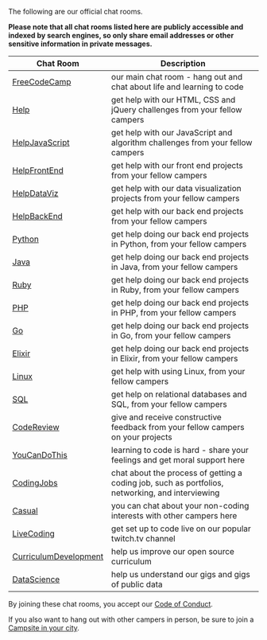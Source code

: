 The following are our official chat rooms.    

**Please note that all chat rooms listed here are publicly accessible and indexed by search engines, so only share email addresses or other sensitive information in private messages.**    

| Chat Room | Description |    
| --- | --- |    
| [FreeCodeCamp](https://gitter.im/freecodecamp/FreeCodeCamp) | our main chat room - hang out and chat about life and learning to code |    
| [Help](https://gitter.im/freecodecamp/Help) | get help with our HTML, CSS and jQuery challenges from your fellow campers |   
| [HelpJavaScript](https://gitter.im/freecodecamp/HelpJavaScript) | get help with our JavaScript and algorithm challenges from your fellow campers |    
| [HelpFrontEnd](https://gitter.im/freecodecamp/HelpFrontEnd) | get help with our front end projects from your fellow campers |    
| [HelpDataViz](https://gitter.im/freecodecamp/HelpDataViz) | get help with our data visualization projects from your fellow campers |    
| [HelpBackEnd](https://gitter.im/freecodecamp/HelpBackEnd) | get help with our back end projects from your fellow campers |    
| [Python](https://gitter.im/FreeCodeCamp/python) | get help doing our back end projects in Python, from your fellow campers |    
| [Java](https://gitter.im/FreeCodeCamp/java) | get help doing our back end projects in Java, from your fellow campers |    
| [Ruby](https://gitter.im/FreeCodeCamp/ruby) | get help doing our back end projects in Ruby, from your fellow campers |    
| [PHP](https://gitter.im/FreeCodeCamp/php) | get help doing our back end projects in PHP, from your fellow campers |  
| [Go](https://gitter.im/FreeCodeCamp/go) | get help doing our back end projects in Go, from your fellow campers | 
| [Elixir](https://gitter.im/FreeCodeCamp/elixir) | get help doing our back end projects in Elixir, from your fellow campers |
| [Linux](https://gitter.im/FreeCodeCamp/linux) | get help with using Linux, from your fellow campers | 
| [SQL](https://gitter.im/FreeCodeCamp/sql) | get help on relational databases and SQL, from your fellow campers |    
| [CodeReview](https://gitter.im/freecodecamp/CodeReview) | give and receive constructive feedback from your fellow campers on your projects |    
| [YouCanDoThis](https://gitter.im/freecodecamp/YouCanDoThis) | learning to code is hard - share your feelings and get moral support here |    
| [CodingJobs](https://gitter.im/freecodecamp/CodingJobs) | chat about the process of getting a coding job, such as portfolios, networking, and interviewing |    
| [Casual](https://gitter.im/freecodecamp/Casual) | you can chat about your non-coding interests with other campers here |   
| [LiveCoding](https://gitter.im/freecodecamp/LiveCoding) | get set up to code live on our popular twitch.tv channel |    
| [CurriculumDevelopment](https://gitter.im/freecodecamp/CurriculumDevelopment) | help us improve our open source curriculum |    
| [DataScience](https://gitter.im/freecodecamp/DataScience) | help us understand our gigs and gigs of public data |    


By joining these chat rooms, you accept our [Code of Conduct](https://github.com/FreeCodeCamp/freecodecamp/wiki/Code-of-Conduct).    

If you also want to hang out with other campers in person, be sure to join a [Campsite in your city](https://github.com/FreeCodeCamp/FreeCodeCamp/wiki/List-of-Free-Code-Camp-city-based-Campsites-and-Chat-rooms).